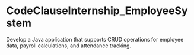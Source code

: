 # CodeClauseInternship_EmployeeSystem
Develop a Java application that supports CRUD operations for employee data,  payroll calculations, and attendance tracking.
